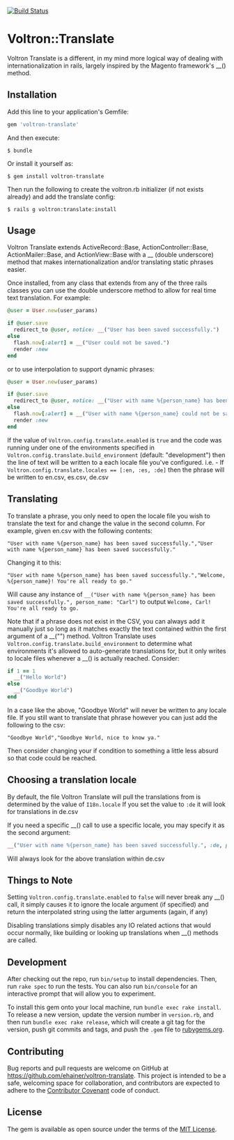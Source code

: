 [![Build Status](https://travis-ci.org/ehainer/voltron-translate.svg?branch=master)](https://travis-ci.org/ehainer/voltron-translate)

# Voltron::Translate

Voltron Translate is a different, in my mind more logical way of dealing with internationalization in rails, largely inspired by the Magento framework's __() method.

## Installation

Add this line to your application's Gemfile:

```ruby
gem 'voltron-translate'
```

And then execute:

    $ bundle

Or install it yourself as:

    $ gem install voltron-translate

Then run the following to create the voltron.rb initializer (if not exists already) and add the translate config:

    $ rails g voltron:translate:install

## Usage

Voltron Translate extends ActiveRecord::Base, ActionController::Base, ActionMailer::Base, and ActionView::Base with a __ (double underscore) method that makes internationalization and/or translating static phrases easier.

Once installed, from any class that extends from any of the three rails classes you can use the double underscore method to allow for real time text translation. For example:

```ruby
@user = User.new(user_params)

if @user.save
  redirect_to @user, notice: __("User has been saved successfully.")
else
  flash.now[:alert] = __("User could not be saved.")
  render :new
end
```

or to use interpolation to support dynamic phrases:

```ruby
@user = User.new(user_params)

if @user.save
  redirect_to @user, notice: __("User with name %{person_name} has been saved successfully.", person_name: @user.name)
else
  flash.now[:alert] = __("User with name %{person_name} could not be saved.", person_name: [user_params[:first_name], user_params[:last_name]].join(" "))
  render :new
end
```

If the value of `Voltron.config.translate.enabled` is `true` and the code was running under one of the environments specified in `Voltron.config.translate.build_environment` (default: "development") then the line of text will be written to a each locale file you've configured. i.e. - If `Voltron.config.translate.locales == [:en, :es, :de]` then the phrase will be written to en.csv, es.csv, de.csv

## Translating

To translate a phrase, you only need to open the locale file you wish to translate the text for and change the value in the second column. For example, given en.csv with the following contents:

```
"User with name %{person_name} has been saved successfully.","User with name %{person_name} has been saved successfully."
```

Changing it to this:

```
"User with name %{person_name} has been saved successfully.","Welcome, %{person_name}! You're all ready to go."
```

Will cause any instance of `__("User with name %{person_name} has been saved successfully.", person_name: "Carl")` to output `Welcome, Carl! You're all ready to go.`

Note that if a phrase does not exist in the CSV, you can always add it manually just so long as it matches exactly the text contained within the first argument of a __("") method. Voltron Translate uses `Voltron.config.translate.build_environment` to determine what environments it's allowed to auto-generate translations for, but it only writes to locale files whenever a __() is actually reached. Consider:

```ruby
if 1 == 1
  __("Hello World")
else
  __("Goodbye World")
end
```

In a case like the above, "Goodbye World" will never be written to any locale file. If you still want to translate that phrase however you can just add the following to the csv:

```
"Goodbye World","Goodbye World, nice to know ya."
```

Then consider changing your if condition to something a little less absurd so that code could be reached.

## Choosing a translation locale

By default, the file Voltron Translate will pull the translations from is determined by the value of `I18n.locale` If you set the value to `:de` it will look for translations in de.csv

If you need a specific __() call to use a specific locale, you may specify it as the second argument:

```ruby
__("User with name %{person_name} has been saved successfully.", :de, person_name: @user.name)
```

Will always look for the above translation within de.csv

## Things to Note

Setting `Voltron.config.translate.enabled` to `false` will never break any __() call, it simply causes it to ignore the locale argument (if specified) and return the interpolated string using the latter arguments (again, if any)

Disabling translations simply disables any IO related actions that would occur normally, like building or looking up translations when __() methods are called.

## Development

After checking out the repo, run `bin/setup` to install dependencies. Then, run `rake spec` to run the tests. You can also run `bin/console` for an interactive prompt that will allow you to experiment.

To install this gem onto your local machine, run `bundle exec rake install`. To release a new version, update the version number in `version.rb`, and then run `bundle exec rake release`, which will create a git tag for the version, push git commits and tags, and push the `.gem` file to [rubygems.org](https://rubygems.org).

## Contributing

Bug reports and pull requests are welcome on GitHub at https://github.com/ehainer/voltron-translate. This project is intended to be a safe, welcoming space for collaboration, and contributors are expected to adhere to the [Contributor Covenant](http://contributor-covenant.org) code of conduct.

## License

The gem is available as open source under the terms of the [MIT License](http://opensource.org/licenses/MIT).

